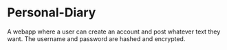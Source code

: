 # Personal-Diary

A webapp where a user can create an account and post whatever text they want.
The username and password are hashed and encrypted.
